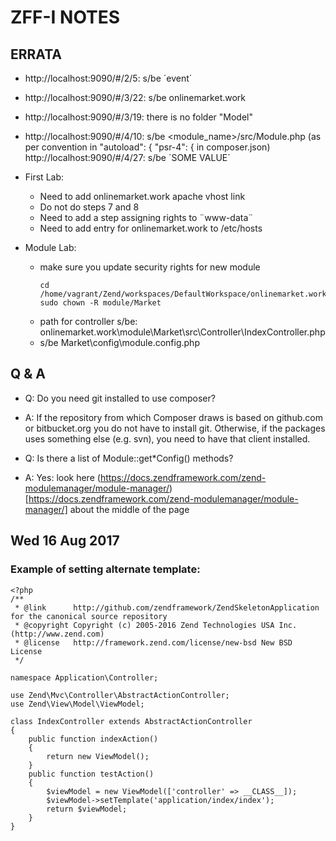 # ZFF-I NOTES

## ERRATA
* http://localhost:9090/#/2/5: s/be ´event´
* http://localhost:9090/#/3/22: s/be onlinemarket.work
* http://localhost:9090/#/3/19: there is no folder "Model"
* http://localhost:9090/#/4/10: s/be <module_name>/src/Module.php (as per convention in  "autoload": { "psr-4": { in composer.json)
http://localhost:9090/#/4/27: s/be ´SOME VALUE´

* First Lab:
  * Need to add onlinemarket.work apache vhost link
  * Do not do steps 7 and 8
  * Need to add a step assigning rights to ¨www-data¨
  * Need to add entry for onlinemarket.work to /etc/hosts
* Module Lab:
  * make sure you update security rights for new module 
    ```
    cd /home/vagrant/Zend/workspaces/DefaultWorkspace/onlinemarket.work
    sudo chown -R module/Market
    ```
  * path for controller s/be: onlinemarket.work\module\Market\src\Controller\IndexController.php
  * s/be Market\config\module.config.php
  
## Q & A
* Q: Do you need git installed to use composer?
* A: If the repository from which Composer draws is based on github.com or bitbucket.org you do not have to install git.  Otherwise, if the packages uses something else (e.g. svn), you need to have that client installed.

* Q: Is there a list of Module::get*Config() methods?
* A: Yes: look here (https://docs.zendframework.com/zend-modulemanager/module-manager/)[https://docs.zendframework.com/zend-modulemanager/module-manager/] about the middle of the page

## Wed 16 Aug 2017

### Example of setting alternate template:
```
<?php
/**
 * @link      http://github.com/zendframework/ZendSkeletonApplication for the canonical source repository
 * @copyright Copyright (c) 2005-2016 Zend Technologies USA Inc. (http://www.zend.com)
 * @license   http://framework.zend.com/license/new-bsd New BSD License
 */

namespace Application\Controller;

use Zend\Mvc\Controller\AbstractActionController;
use Zend\View\Model\ViewModel;

class IndexController extends AbstractActionController
{
    public function indexAction()
    {
        return new ViewModel();
    }
    public function testAction()
    {
        $viewModel = new ViewModel(['controller' => __CLASS__]);
        $viewModel->setTemplate('application/index/index');
        return $viewModel;
    }
}
```


